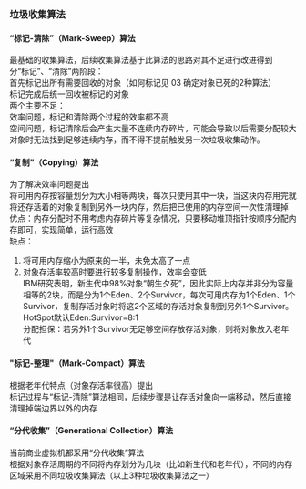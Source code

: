 ### 垃圾收集算法  

#### “标记-清除”（Mark-Sweep）算法  
最基础的收集算法，后续收集算法基于此算法的思路对其不足进行改进得到  
分“标记”、“清除”两阶段：  
首先标记出所有需要回收的对象（如何标记见 03 确定对象已死的2种算法）  
标记完成后统一回收被标记的对象  
两个主要不足：  
效率问题，标记和清除两个过程的效率都不高  
空间问题，标记清除后会产生大量不连续内存碎片，可能会导致以后需要分配较大对象时无法找到足够连续内存，而不得不提前触发另一次垃圾收集动作。  

#### “复制”（Copying）算法  
为了解决效率问题提出  
将可用内存按容量划分为大小相等两块，每次只使用其中一块，当这块内存用完就将还存活着的对象复制到另外一块内存，然后把已使用的内存空间一次性清理掉  
优点：内存分配时不用考虑内存碎片等复杂情况，只要移动堆顶指针按顺序分配内存即可，实现简单，运行高效  
缺点：  
1. 将可用内存缩小为原来的一半，未免太高了一点  
2. 对象存活率较高时要进行较多复制操作，效率会变低  
IBM研究表明，新生代中98%对象“朝生夕死”，因此实际上内存并非分为容量相等的2块，而是分为1个Eden、2个Survivor，每次可用内存为1个Eden、1个Survivor，复制存活对象时将这2个区域的存活对象复制到另外1个Survivor。HotSpot默认Eden:Survivor=8:1  
分配担保：若另外1个Survivor无足够空间存放存活对象，则将对象放入老年代  

#### "标记-整理"（Mark-Compact）算法  
根据老年代特点（对象存活率很高）提出  
标记过程与“标记-清除”算法相同，后续步骤是让存活对象向一端移动，然后直接清理掉端边界以外的内存  

#### “分代收集”（Generational Collection）算法  
当前商业虚拟机都采用“分代收集”算法  
根据对象存活周期的不同将内存划分为几块（比如新生代和老年代），不同的内存区域采用不同垃圾收集算法（以上3种垃圾收集算法之一）  